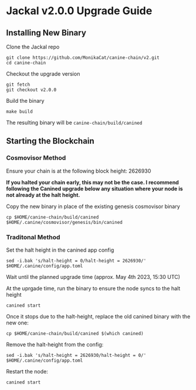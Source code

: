 # Jackal v2.0.0 Upgrade Guide

## Installing New Binary

Clone the Jackal repo

```
git clone https://github.com/MonikaCat/canine-chain/v2.git
cd canine-chain
```
Checkout the upgrade version

```
git fetch
git checkout v2.0.0
```

Build the binary

```
make build
```

The resulting binary will be `canine-chain/build/canined`

## Starting the Blockchain

### Cosmovisor Method

Ensure your chain is at the following block height: 2626930

**If you halted your chain early, this may not be the case. I recommend following the Canined upgrade below any situation where your node is not already at the halt height.**

Copy the new binary in place of the existing genesis cosmovisor binary

```
cp $HOME/canine-chain/build/canined $HOME/.canine/cosmovisor/genesis/bin/canined
```

### Traditonal Method
Set the halt height in the canined app config
```
sed -i.bak 's/halt-height = 0/halt-height = 2626930/' $HOME/.canine/config/app.toml
```

Wait until the planned upgrade time (approx. May 4th 2023, 15:30 UTC)

At the uprgade time, run the binary to ensure the node syncs to the halt height

```
canined start
```

Once it stops due to the halt-height, replace the old canined binary with the new one:

```
cp $HOME/canine-chain/build/canined $(which canined)
```

Remove the halt-height from the config:

```
sed -i.bak 's/halt-height = 2626930/halt-height = 0/' $HOME/.canine/config/app.toml
```

Restart the node:

```
canined start
```
